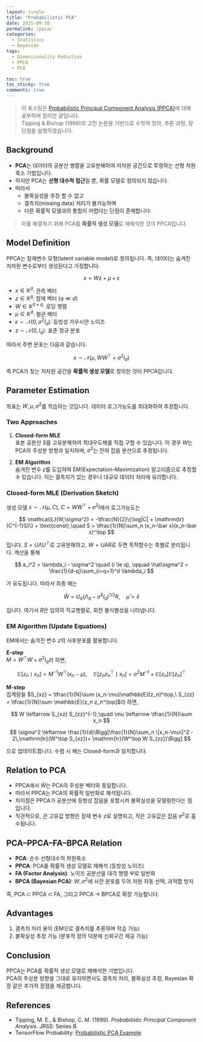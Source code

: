 ```yaml
---
layout: single
title: "Probabilistic PCA"
date: 2025-09-30
permalink: /ppca/
categories:
  - Statistics
  - Bayesian
tags:
  - Dimensionality Reduction
  - PPCA
  - PCA

toc: true
toc_sticky: true
comments: true
---
```


> 이 포스팅은 [Probabilistic Principal Component Analysis (PPCA)](https://www.cs.columbia.edu/~blei/seminar/2020-representation/readings/TippingBishop1999.pdf)에 대해 공부하며 정리한 글입니다.  
> Tipping & Bishop (1999)의 고전 논문을 기반으로 수학적 정의, 추론 과정, 장단점을 설명하겠습니다.

## Background
- **PCA**는 데이터의 공분산 행렬을 고유분해하여 저차원 공간으로 투영하는 선형 차원축소 기법입니다.  
- 하지만 PCA는 **선형 대수적 접근**일 뿐, 확률 모델로 정의되지 않습니다.  
- 따라서
  - 불확실성을 추정 할 수 없고
  - 결측치(missing data) 처리가 불가능하며
  - 다른 확률적 모델과의 통합이 어렵다는 단점이 존재합니다. 
> 이를 해결하기 위해 PCA를 **확률적 생성 모델**로 재해석한 것이 PPCA입니다.

## Model Definition
PPCA는 잠재변수 모형(latent variable model)로 정의됩니다. 즉, 데이터는 숨겨진 저차원 변수로부터 생성된다고 가정합니다.

$$
x = W z + \mu + \epsilon
$$

- $x \in \mathbb{R}^d$: 관측 벡터  
- $z \in \mathbb{R}^q$: 잠재 벡터 ($q \ll d$)  
- $W \in \mathbb{R}^{d \times q}$: 로딩 행렬  
- $\mu \in \mathbb{R}^d$: 평균 벡터  
- $\epsilon \sim \mathcal{N}(0, \sigma^2 I_d)$: 등방성 가우시안 노이즈  
- $z \sim \mathcal{N}(0, I_q)$: 표준 정규 분포  

따라서 주변 분포는 다음과 같습니다.

$$
x \sim \mathcal{N}(\mu, W W^\top + \sigma^2 I_d)
$$

즉 PCA가 찾는 저차원 공간을 **확률적 생성 모델**로 정의한 것이 PPCA입니다.

## Parameter Estimation
목표는 $W, \mu, \sigma^2$를 학습하는 것입니다. 데이터 로그가능도를 최대화하여 추정합니다.

### Two Approaches
1. **Closed-form MLE**  
   표본 공분산 $S$를 고유분해하여 최대우도해를 직접 구할 수 있습니다. 이 경우 $W$는 PCA의 주성분 방향과 일치하며, $\sigma^2$는 잔여 잡음 분산으로 추정됩니다.

2. **EM Algorithm**  
   숨겨진 변수 $z$를 도입하여 EM(Expectation–Maximization) 알고리즘으로 추정할 수 있습니다. 이는 결측치가 있는 경우나 대규모 데이터 처리에 유리합니다.

### Closed-form MLE (Derivation Sketch)
생성 모델 $x \sim \mathcal{N}(\mu, C),\ C = W W^\top + \sigma^2 I$에서 로그가능도는

$$
\mathcal{L}(W,\sigma^2) = -\tfrac{N}{2}\{\log|C| + \mathrm{tr}(C^{-1}S)\} + \text{const},\quad
S = \tfrac{1}{N}\sum_n (x_n-\bar x)(x_n-\bar x)^\top
$$

입니다. $S = U \Lambda U^\top$로 고유분해하고, $W = U A R$로 두면 목적함수는 축별로 분리됩니다. 계산을 통해

$$
a_i^2 = \lambda_i - \sigma^2 \quad (i \le q), \qquad
\hat\sigma^2 = \frac{1}{d-q}\sum_{i=q+1}^d \lambda_i
$$

가 유도됩니다. 따라서 최종 해는

$$
\hat W = U_q (\Lambda_q - \hat\sigma^2 I_q)^{1/2} R,\quad
\hat\mu = \bar x
$$

입니다. 여기서 $R$은 임의의 직교행렬로, 회전 불식별성을 나타냅니다.

### EM Algorithm (Update Equations)
EM에서는 숨겨진 변수 $z$의 사후분포를 활용합니다.

**E-step**  
$M = W^\top W + \sigma^2 I_q$라 하면,

$$
\mathbb{E}[z_n \mid x_n] = M^{-1} W^\top (x_n - \mu),\quad
\mathbb{E}[z_n z_n^\top \mid x_n] = \sigma^2 M^{-1} + \mathbb{E}[z_n]\mathbb{E}[z_n]^\top
$$

**M-step**  
집계량을 $S_{xz} = \tfrac{1}{N}\sum (x_n-\mu)\mathbb{E}[z_n]^\top,\ 
S_{zz} = \tfrac{1}{N}\sum \mathbb{E}[z_n z_n^\top]$라 하면,

$$
W \leftarrow S_{xz} S_{zz}^{-1},\quad \mu \leftarrow \tfrac{1}{N}\sum x_n
$$

$$
\sigma^2 \leftarrow \frac{1}{d}\Bigg[\frac{1}{N}\sum_n \|x_n-\mu\|^2 - 2\,\mathrm{tr}(W^\top S_{xz})+ \mathrm{tr}(W^\top W S_{zz})\Bigg]
$$

으로 업데이트합니다. 수렴 시 해는 Closed-form과 일치합니다.

## Relation to PCA
- PPCA에서 $\hat W$는 PCA의 주성분 벡터와 동일합니다.  
- 따라서 PPCA는 PCA의 확률적 일반화로 해석됩니다.  
- 차이점은 PPCA가 공분산에 등방성 잡음을 포함시켜 불확실성을 모델링한다는 점입니다.  
- 직관적으로, 큰 고유값 방향은 잠재 변수 $z$로 설명되고, 작은 고유값은 잡음 $\sigma^2$로 흡수됩니다.

## PCA–PPCA–FA–BPCA Relation
- **PCA**: 순수 선형대수적 차원축소  
- **PPCA**: PCA를 확률적 생성 모델로 재해석 (등방성 노이즈)  
- **FA (Factor Analysis)**: 노이즈 공분산을 대각 행렬 $\Psi$로 일반화 
- **BPCA (Bayesian PCA)**: $W,\sigma^2$에 사전 분포를 두어 차원 자동 선택, 과적합 방지  

즉, PCA ⊂ PPCA ⊂ FA, 그리고 PPCA → BPCA로 확장 가능합니다.

## Advantages
1. 결측치 처리 용이 (EM으로 결측치를 추론하며 학습 가능)  
2. 불확실성 추정 가능 (분포적 정의 덕분에 신뢰구간 제공 가능)  

## Conclusion
PPCA는 PCA를 확률적 생성 모델로 재해석한 기법입니다.  
PCA의 주성분 방향을 그대로 유지하면서도 결측치 처리, 불확실성 추정, Bayesian 확장 같은 추가적 장점을 제공합니다.  

## References
- Tipping, M. E., & Bishop, C. M. (1999). *Probabilistic Principal Component Analysis*. JRSS: Series B.  
- TensorFlow Probability: [Probabilistic PCA Example](https://www.tensorflow.org/probability/examples/Probabilistic_PCA?hl=ko)
